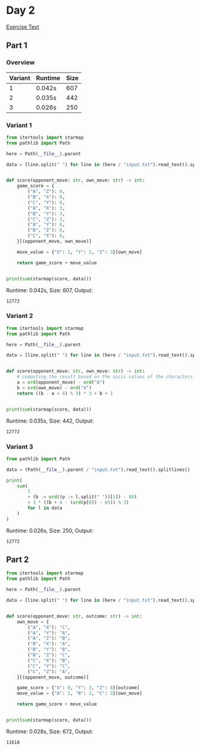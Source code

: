 # Day 2

[Exercise Text](https://adventofcode.com/2022/day/2)

## Part 1
### Overview
| Variant | Runtime | Size |
| --- | --- | --- |
|1|0.042s|607|
|2|0.035s|442|
|3|0.026s|250|

### Variant 1
```python
from itertools import starmap
from pathlib import Path

here = Path(__file__).parent

data = [line.split(" ") for line in (here / "input.txt").read_text().splitlines()]


def score(opponent_move: str, own_move: str) -> int:
    game_score = {
        ("A", "Z"): 0,
        ("B", "X"): 0,
        ("C", "Y"): 0,
        ("A", "X"): 3,
        ("B", "Y"): 3,
        ("C", "Z"): 3,
        ("A", "Y"): 6,
        ("B", "Z"): 6,
        ("C", "X"): 6,
    }[(opponent_move, own_move)]

    move_value = {"X": 1, "Y": 2, "Z": 3}[own_move]

    return game_score + move_value


print(sum(starmap(score, data)))

```
Runtime: 0.042s, Size: 607, Output:
```
12772
```
### Variant 2
```python
from itertools import starmap
from pathlib import Path

here = Path(__file__).parent

data = [line.split(" ") for line in (here / "input.txt").read_text().splitlines()]


def score(opponent_move: str, own_move: str) -> int:
    # computing the result based on the ascii values of the characters
    a = ord(opponent_move) - ord("A")
    b = ord(own_move) - ord("X")
    return ((b - a + 4) % 3) * 3 + b + 1


print(sum(starmap(score, data)))

```
Runtime: 0.035s, Size: 442, Output:
```
12772
```
### Variant 3
```python
from pathlib import Path

data = (Path(__file__).parent / "input.txt").read_text().splitlines()

print(
    sum(
        1
        + (b := ord((p := l.split(" "))[1]) - 88)
        + 3 * ((b + 4 - (ord(p[0]) - 65)) % 3)
        for l in data
    )
)

```
Runtime: 0.026s, Size: 250, Output:
```
12772
```
## Part 2
```python
from itertools import starmap
from pathlib import Path

here = Path(__file__).parent

data = [line.split(" ") for line in (here / "input.txt").read_text().splitlines()]


def score(opponent_move: str, outcome: str) -> int:
    own_move = {
        ("A", "X"): "C",
        ("A", "Y"): "A",
        ("A", "Z"): "B",
        ("B", "X"): "A",
        ("B", "Y"): "B",
        ("B", "Z"): "C",
        ("C", "X"): "B",
        ("C", "Y"): "C",
        ("C", "Z"): "A",
    }[(opponent_move, outcome)]

    game_score = {"X": 0, "Y": 3, "Z": 6}[outcome]
    move_value = {"A": 1, "B": 2, "C": 3}[own_move]

    return game_score + move_value


print(sum(starmap(score, data)))

```
Runtime: 0.028s, Size: 672, Output:
```
11618
```